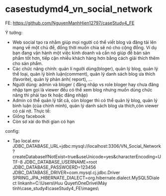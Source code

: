 # casestudymd4_vn_social_network
FE:
https://github.com/NguyenManhHien12797/caseStudy4_FE

Ý tưởng:
- Web social tạo ra nhằm giúp mọi người có thể viết blog và đăng tải lên mạng về một chủ đề, đồng thời muốn chia sẽ nó cho cộng đồng. Ví dụ bạn đang vận hành một việc kinh doanh và cần nó giúp để bán sản phẩm tốt hơn, tiếp cận nhiều khách hàng hơn bằng cách giải thích thêm cho sản phẩm.
- Các chức năng chính: quản lí người dùng(bloger), quản lý blog, quản lý thể loại, quản lý bình luận(comment),  quản lý danh sách blog ưa thích (favorite), quản lý phản ánh( report),  ...
- Người dùng: admin và bloger ( đăng nhập vs role bloger hay chưa đăng nhập tạm gọi là viewer đều có thể xem blog nhưng muốn dùng chức năng thì phải tạo tk hoặc đăng nhập)
- Admin có thể quản lý tất cả, còn bloger thì có thể quản lý blog, quản lý bình luận (của chính mình), quản lý danh sách blog ưa thích,còn viewer có cái nịt.
Thực tế:
- Giống facebook
- Còn sơ xài do thời gian có hạn

config:
- Tạo local.env
JDBC_DATABASE_URL=jdbc:mysql://localhost:3306/VN_Social_Network?createDatabaseIfNotExist=true&useUnicode=yes&characterEncoding=UTF-8
JDBC_DATABASE_USERNAME=root
JDBC_DATABASE_PASSWOERD=123456
JDBC_DATABASE_DRIVER=com.mysql.cj.jdbc.Driver
SPRING_JPA_HIBERNATE_DIALECT=org.hibernate.dialect.MySQL5Dialect
linkanh=C:\\Users\\Huu Quyet\\OneDrive\\Máy tính\\case_study4\\caseStudy4_FE\\images\\

